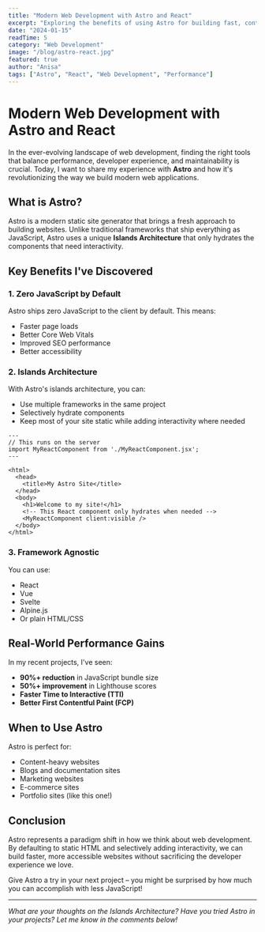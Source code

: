 ```yaml
---
title: "Modern Web Development with Astro and React"
excerpt: "Exploring the benefits of using Astro for building fast, content-focused websites with islands architecture."
date: "2024-01-15"
readTime: 5
category: "Web Development"
image: "/blog/astro-react.jpg"
featured: true
author: "Anisa"
tags: ["Astro", "React", "Web Development", "Performance"]
---
```


# Modern Web Development with Astro and React

In the ever-evolving landscape of web development, finding the right tools that balance performance, developer experience, and maintainability is crucial. Today, I want to share my experience with **Astro** and how it's revolutionizing the way we build modern web applications.

## What is Astro?

Astro is a modern static site generator that brings a fresh approach to building websites. Unlike traditional frameworks that ship everything as JavaScript, Astro uses a unique **Islands Architecture** that only hydrates the components that need interactivity.

## Key Benefits I've Discovered

### 1. **Zero JavaScript by Default**

Astro ships zero JavaScript to the client by default. This means:

- Faster page loads
- Better Core Web Vitals
- Improved SEO performance
- Better accessibility

### 2. **Islands Architecture**

With Astro's islands architecture, you can:

- Use multiple frameworks in the same project
- Selectively hydrate components
- Keep most of your site static while adding interactivity where needed

```astro
---
// This runs on the server
import MyReactComponent from './MyReactComponent.jsx';
---

<html>
  <head>
    <title>My Astro Site</title>
  </head>
  <body>
    <h1>Welcome to my site!</h1>
    <!-- This React component only hydrates when needed -->
    <MyReactComponent client:visible />
  </body>
</html>
```

### 3. **Framework Agnostic**

You can use:

- React
- Vue
- Svelte
- Alpine.js
- Or plain HTML/CSS

## Real-World Performance Gains

In my recent projects, I've seen:

- **90%+ reduction** in JavaScript bundle size
- **50%+ improvement** in Lighthouse scores
- **Faster Time to Interactive (TTI)**
- **Better First Contentful Paint (FCP)**

## When to Use Astro

Astro is perfect for:

- Content-heavy websites
- Blogs and documentation sites
- Marketing websites
- E-commerce sites
- Portfolio sites (like this one!)

## Conclusion

Astro represents a paradigm shift in how we think about web development. By defaulting to static HTML and selectively adding interactivity, we can build faster, more accessible websites without sacrificing the developer experience we love.

Give Astro a try in your next project – you might be surprised by how much you can accomplish with less JavaScript!

---

_What are your thoughts on the Islands Architecture? Have you tried Astro in your projects? Let me know in the comments below!_
